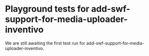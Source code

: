 # Playground tests for add-swf-support-for-media-uploader-inventivo
We are still awaiting the first test run for add-swf-support-for-media-uploader-inventivo.
